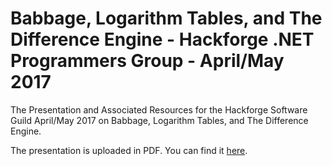 # Babbage, Logarithm Tables, and The Difference Engine - Hackforge .NET Programmers Group - April/May 2017
The Presentation and Associated Resources for the Hackforge Software Guild April/May 2017 on Babbage, Logarithm Tables, and The Difference Engine.

The presentation is uploaded in PDF. You can find it [here](https://github.com/johnhaldeman/hackfBabbageTalk/raw/master/Babbage.pdf).

